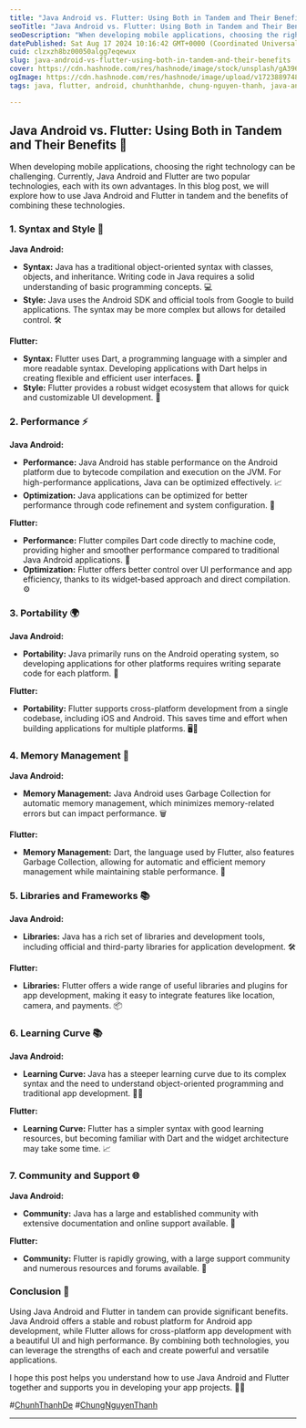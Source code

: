 ```yaml
---
title: "Java Android vs. Flutter: Using Both in Tandem and Their Benefits"
seoTitle: "Java Android vs. Flutter: Using Both in Tandem and Their Benefits"
seoDescription: "When developing mobile applications, choosing the right technology can be challenging. Java Android vs. Flutter: Using Both in Tandem and Their Benefits."
datePublished: Sat Aug 17 2024 10:16:42 GMT+0000 (Coordinated Universal Time)
cuid: clzxzh8bz00050algg7eqewux
slug: java-android-vs-flutter-using-both-in-tandem-and-their-benefits
cover: https://cdn.hashnode.com/res/hashnode/image/stock/unsplash/gA396xahf-Q/upload/8c80e6557c0ac4f077abd7b9d6caddcd.jpeg
ogImage: https://cdn.hashnode.com/res/hashnode/image/upload/v1723889748128/820e59be-8239-43b8-865b-1db1aba34cf6.gif
tags: java, flutter, android, chunhthanhde, chung-nguyen-thanh, java-android, java-vs-flutter

---
```


## Java Android vs. Flutter: Using Both in Tandem and Their Benefits 🚀

When developing mobile applications, choosing the right technology can be challenging. Currently, Java Android and Flutter are two popular technologies, each with its own advantages. In this blog post, we will explore how to use Java Android and Flutter in tandem and the benefits of combining these technologies.

### 1. Syntax and Style 📝

**Java Android:**
- **Syntax:** Java has a traditional object-oriented syntax with classes, objects, and inheritance. Writing code in Java requires a solid understanding of basic programming concepts. 💻
- **Style:** Java uses the Android SDK and official tools from Google to build applications. The syntax may be more complex but allows for detailed control. 🛠️

**Flutter:**
- **Syntax:** Flutter uses Dart, a programming language with a simpler and more readable syntax. Developing applications with Dart helps in creating flexible and efficient user interfaces. 🌟
- **Style:** Flutter provides a robust widget ecosystem that allows for quick and customizable UI development. 🎨

### 2. Performance ⚡

**Java Android:**
- **Performance:** Java Android has stable performance on the Android platform due to bytecode compilation and execution on the JVM. For high-performance applications, Java can be optimized effectively. 📈
- **Optimization:** Java applications can be optimized for better performance through code refinement and system configuration. 🔧

**Flutter:**
- **Performance:** Flutter compiles Dart code directly to machine code, providing higher and smoother performance compared to traditional Java Android applications. 🚀
- **Optimization:** Flutter offers better control over UI performance and app efficiency, thanks to its widget-based approach and direct compilation. ⚙️

### 3. Portability 🌍

**Java Android:**
- **Portability:** Java primarily runs on the Android operating system, so developing applications for other platforms requires writing separate code for each platform. 💾

**Flutter:**
- **Portability:** Flutter supports cross-platform development from a single codebase, including iOS and Android. This saves time and effort when building applications for multiple platforms. 🖥️📱

### 4. Memory Management 🧠

**Java Android:**
- **Memory Management:** Java Android uses Garbage Collection for automatic memory management, which minimizes memory-related errors but can impact performance. 🗑️

**Flutter:**
- **Memory Management:** Dart, the language used by Flutter, also features Garbage Collection, allowing for automatic and efficient memory management while maintaining stable performance. 🧹

### 5. Libraries and Frameworks 📚

**Java Android:**
- **Libraries:** Java has a rich set of libraries and development tools, including official and third-party libraries for application development. 🛠️

**Flutter:**
- **Libraries:** Flutter offers a wide range of useful libraries and plugins for app development, making it easy to integrate features like location, camera, and payments. 📦

### 6. Learning Curve 📚

**Java Android:**
- **Learning Curve:** Java has a steeper learning curve due to its complex syntax and the need to understand object-oriented programming and traditional app development. 🧗‍♂️

**Flutter:**
- **Learning Curve:** Flutter has a simpler syntax with good learning resources, but becoming familiar with Dart and the widget architecture may take some time. 📈

### 7. Community and Support 🌐

**Java Android:**
- **Community:** Java has a large and established community with extensive documentation and online support available. 👥

**Flutter:**
- **Community:** Flutter is rapidly growing, with a large support community and numerous resources and forums available. 🌟

### Conclusion 🎯

Using Java Android and Flutter in tandem can provide significant benefits. Java Android offers a stable and robust platform for Android app development, while Flutter allows for cross-platform app development with a beautiful UI and high performance. By combining both technologies, you can leverage the strengths of each and create powerful and versatile applications.

I hope this post helps you understand how to use Java Android and Flutter together and supports you in developing your app projects. 🌟📱

#[ChunhThanhDe](https://github.com/ChunhThanhDe) #[ChungNguyenThanh](https://www.linkedin.com/in/chunhthanhde/)

--- 
